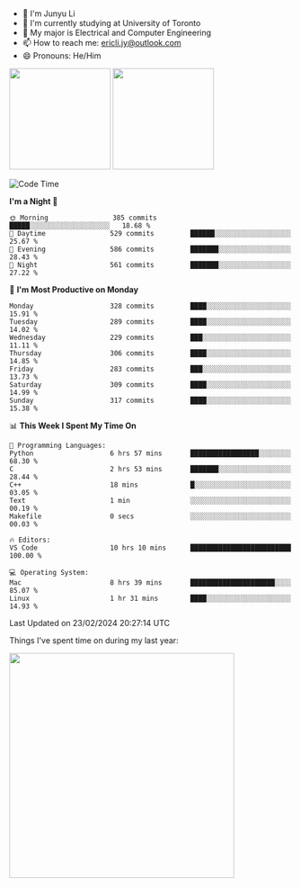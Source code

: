 ### 
- 👨 I'm Junyu Li
- 📖 I'm currently studying at University of Toronto
- 🌱 My major is Electrical and Computer Engineering
- 📫 How to reach me: ericli.jy@outlook.com
- 😄 Pronouns: He/Him

<p align="left">  
  <img height="180em" src="https://github-readme-stats-sigma-five-48.vercel.app/api?username=ericjyli&theme=tokyonight&show_icons=true&count_private=true&include_orgs=true" />
  <img height="180em" src="https://github-readme-stats-sigma-five-48.vercel.app/api/top-langs/?username=ericjyli&theme=tokyonight&count_private=true&include_orgs=true&include_orgs=true&layout=compact" />
</p>

<!--START_SECTION:waka-->
![Code Time](http://img.shields.io/badge/Code%20Time-419%20hrs%2019%20mins-blue)

**I'm a Night 🦉** 

```text
🌞 Morning                385 commits         █████░░░░░░░░░░░░░░░░░░░░   18.68 % 
🌆 Daytime                529 commits         ██████░░░░░░░░░░░░░░░░░░░   25.67 % 
🌃 Evening                586 commits         ███████░░░░░░░░░░░░░░░░░░   28.43 % 
🌙 Night                  561 commits         ███████░░░░░░░░░░░░░░░░░░   27.22 % 
```
📅 **I'm Most Productive on Monday** 

```text
Monday                   328 commits         ████░░░░░░░░░░░░░░░░░░░░░   15.91 % 
Tuesday                  289 commits         ████░░░░░░░░░░░░░░░░░░░░░   14.02 % 
Wednesday                229 commits         ███░░░░░░░░░░░░░░░░░░░░░░   11.11 % 
Thursday                 306 commits         ████░░░░░░░░░░░░░░░░░░░░░   14.85 % 
Friday                   283 commits         ███░░░░░░░░░░░░░░░░░░░░░░   13.73 % 
Saturday                 309 commits         ████░░░░░░░░░░░░░░░░░░░░░   14.99 % 
Sunday                   317 commits         ████░░░░░░░░░░░░░░░░░░░░░   15.38 % 
```


📊 **This Week I Spent My Time On** 

```text
💬 Programming Languages: 
Python                   6 hrs 57 mins       █████████████████░░░░░░░░   68.30 % 
C                        2 hrs 53 mins       ███████░░░░░░░░░░░░░░░░░░   28.44 % 
C++                      18 mins             █░░░░░░░░░░░░░░░░░░░░░░░░   03.05 % 
Text                     1 min               ░░░░░░░░░░░░░░░░░░░░░░░░░   00.19 % 
Makefile                 0 secs              ░░░░░░░░░░░░░░░░░░░░░░░░░   00.03 % 

🔥 Editors: 
VS Code                  10 hrs 10 mins      █████████████████████████   100.00 % 

💻 Operating System: 
Mac                      8 hrs 39 mins       █████████████████████░░░░   85.07 % 
Linux                    1 hr 31 mins        ████░░░░░░░░░░░░░░░░░░░░░   14.93 % 
```


 Last Updated on 23/02/2024 20:27:14 UTC
<!--END_SECTION:waka-->

<p> Things I've spent time on during my last year: </p>
<img height="400em" src="https://github-readme-stats-git-master-ericjyli.vercel.app/api/wakatime?username=ericjyli&layout=compact&theme=tokyonight" />

<!--
Here are some ideas to get you started:

- 🔭 I’m currently working on ...
- 🌱 I’m currently learning ...
- 👯 I’m looking to collaborate on ...
- 🤔 I’m looking for help with ...
- 💬 Ask me about ...
- 📫 How to reach me: ...
- 😄 Pronouns: ...
- ⚡ Fun fact: ...
-->
